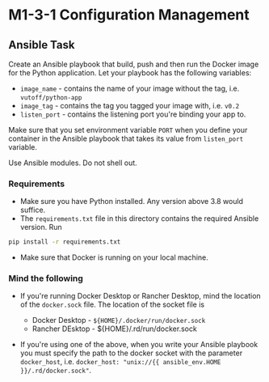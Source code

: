 # M1-3-1 Configuration Management

## Ansible Task
Create an Ansible playbook that build, push and then run the Docker image for the Python application. Let your playbook has the following variables:

- `image_name` - contains the name of your image without the tag, i.e. `vutoff/python-app`
- `image_tag` - contains the tag you tagged your image with, i.e. `v0.2`
- `listen_port` - contains the listening port you're binding your app to.

Make sure that you set environment variable `PORT` when you define your container in the Ansible playbook that takes its value from `listen_port` variable.

Use Ansible modules. Do not shell out.

### Requirements
- Make sure you have Python installed. Any version above 3.8 would suffice.
- The `requirements.txt` file in this directory contains the required Ansible version. Run

```sh
pip install -r requirements.txt
```

- Make sure that Docker is running on your local machine.

### Mind the following

- If you're running Docker Desktop or Rancher Desktop, mind the location of the `docker.sock` file. The location of the socket file is
  - Docker Desktop - `${HOME}/.docker/run/docker.sock`
  - Rancher DEsktop - ${HOME}/.rd/run/docker.sock

- If you're using one of the above, when you write your Ansible playbook you must specify the path to the docker socket with the parameter `docker_host`, i.e. `docker_host: "unix://{{ ansible_env.HOME }}/.rd/docker.sock"`.